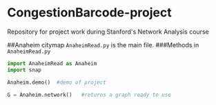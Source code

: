 # CongestionBarcode-project
Repository for project work during Stanford's Network Analysis course

##Anaheim citymap
`AnaheimRead.py` is the main file. 
###Methods in `AnaheimRead.py`
```python
import AnaheimRead as Anaheim
import snap

Anaheim.demo()  #demo of project

G = Anaheim.network()   #returns a graph ready to use
```

